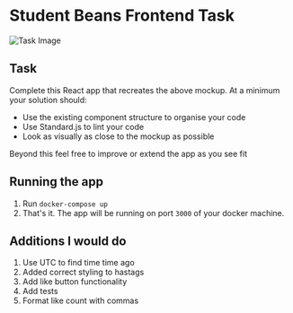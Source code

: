 # Student Beans Frontend Task

![Task Image](./task-image.png)

## Task

Complete this React app that recreates the above mockup. At a minimum your solution should:

* Use the existing component structure to organise your code
* Use Standard.js to lint your code
* Look as visually as close to the mockup as possible

Beyond this feel free to improve or extend the app as you see fit

## Running the app

1. Run `docker-compose up`
2. That's it. The app will be running on port `3000` of your docker machine. 

## Additions I would do

1. Use UTC to find time time ago
2. Added correct styling to hastags
3. Add like button functionality
4. Add tests
5. Format like count with commas